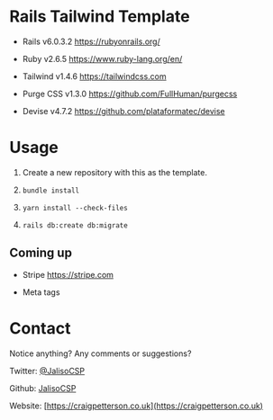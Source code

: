 # Rails Tailwind Template

- Rails v6.0.3.2
https://rubyonrails.org/

- Ruby v2.6.5
https://www.ruby-lang.org/en/

- Tailwind v1.4.6
https://tailwindcss.com

- Purge CSS v1.3.0
https://github.com/FullHuman/purgecss

- Devise v4.7.2
https://github.com/plataformatec/devise

# Usage

1. Create a new repository with this as the template.

2. `bundle install`

3. `yarn install --check-files`

4. `rails db:create db:migrate`

## Coming up

- Stripe
https://stripe.com

- Meta tags

# Contact

Notice anything? Any comments or suggestions?

Twitter: [@JalisoCSP](https://twitter.com/JalisoCSP)

Github: [JalisoCSP](https://github.com/JalisoCSP)

Website: [https://craigpetterson.co.uk](https://craigpetterson.co.uk)
